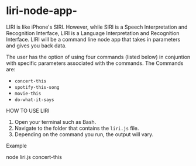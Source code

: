 # liri-node-app-

LIRI is like iPhone's SIRI. However, while SIRI is a Speech Interpretation and Recognition Interface, LIRI is a Language Interpretation and Recognition Interface. LIRI will be a command line node app that takes in parameters and gives you back data.

The user has the option of using four commands (listed below) in conjuntion with specific parameters associated with the commands. The Commands are:

* `concert-this`
* `spotify-this-song`
* `movie-this`
* `do-what-it-says`

HOW TO USE LIRI

1. Open your terminal such as Bash.
2. Navigate to the folder that contains the `liri.js` file. 
3. Depending on the command you run, the output will vary. 

Example

node liri.js concert-this <name of artist or band>